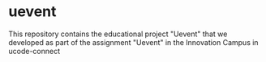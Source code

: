 # uevent
This repository contains the educational project "Uevent" that we developed as part of the assignment "Uevent" in the Innovation Campus in ucode-connect
